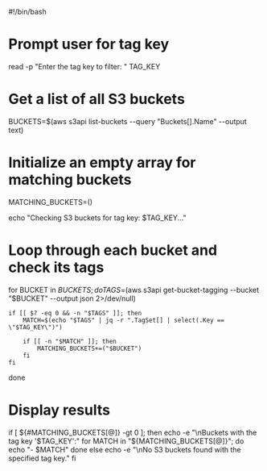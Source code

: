 #!/bin/bash

# Prompt user for tag key
read -p "Enter the tag key to filter: " TAG_KEY

# Get a list of all S3 buckets
BUCKETS=$(aws s3api list-buckets --query "Buckets[].Name" --output text)

# Initialize an empty array for matching buckets
MATCHING_BUCKETS=()

echo "Checking S3 buckets for tag key: $TAG_KEY..."

# Loop through each bucket and check its tags
for BUCKET in $BUCKETS; do
    TAGS=$(aws s3api get-bucket-tagging --bucket "$BUCKET" --output json 2>/dev/null)

    if [[ $? -eq 0 && -n "$TAGS" ]]; then
        MATCH=$(echo "$TAGS" | jq -r ".TagSet[] | select(.Key == \"$TAG_KEY\")")

        if [[ -n "$MATCH" ]]; then
            MATCHING_BUCKETS+=("$BUCKET")
        fi
    fi
done

# Display results
if [ ${#MATCHING_BUCKETS[@]} -gt 0 ]; then
    echo -e "\nBuckets with the tag key '$TAG_KEY':"
    for MATCH in "${MATCHING_BUCKETS[@]}"; do
        echo "- $MATCH"
    done
else
    echo -e "\nNo S3 buckets found with the specified tag key."
fi
